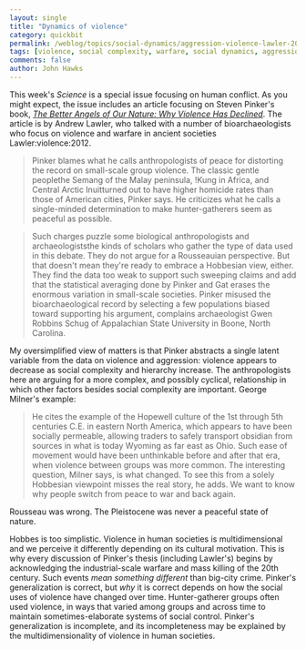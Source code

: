 ```yaml
---
layout: single 
title: "Dynamics of violence" 
category: quickbit
permalink: /weblog/topics/social-dynamics/aggression-violence-lawler-2012.html
tags: [violence, social complexity, warfare, social dynamics, aggression] 
comments: false 
author: John Hawks 
---
```


This week's <em>Science</em> is a special issue focusing on human conflict. As you might expect, the issue includes an article focusing on Steven Pinker's book, <a href="http://www.amazon.com/gp/product/0670022950/ref=as_li_ss_tl?ie=UTF8&tag=johnhawksanth-20&linkCode=as2&camp=1789&creative=390957&creativeASIN=0670022950"><em>The Better Angels of Our Nature: Why Violence Has Declined</em></a>. The article is by Andrew Lawler, who talked with a number of bioarchaeologists who focus on violence and warfare in ancient societies <bib>Lawler:violence:2012</bib>. 

<blockquote>Pinker blames what he calls anthropologists of peace for distorting the record on small-scale group violence. The classic gentle peoplethe Semang of the Malay peninsula, !Kung in Africa, and Central Arctic Inuitturned out to have higher homicide rates than those of American cities, Pinker says. He criticizes what he calls a single-minded determination to make hunter-gatherers seem as peaceful as possible.</blockquote>

<blockquote>Such charges puzzle some biological anthropologists and archaeologiststhe kinds of scholars who gather the type of data used in this debate. They do not argue for a Rousseauian perspective. But that doesn't mean they're ready to embrace a Hobbesian view, either. They find the data too weak to support such sweeping claims and add that the statistical averaging done by Pinker and Gat erases the enormous variation in small-scale societies. Pinker misused the bioarchaeological record by selecting a few populations  biased toward supporting his argument, complains archaeologist Gwen Robbins Schug of Appalachian State University in Boone, North Carolina.</blockquote>

My oversimplified view of matters is that Pinker abstracts a single latent variable from the data on violence and aggression: violence appears to decrease as social complexity and hierarchy increase. The anthropologists here are arguing for a more complex, and possibly cyclical, relationship in which other factors besides social complexity are important. George Milner's example: 

<blockquote>He cites the example of the Hopewell culture of the 1st through 5th centuries C.E. in eastern North America, which appears to have been socially permeable, allowing traders to safely transport obsidian from sources in what is today Wyoming as far east as Ohio. Such ease of movement would have been unthinkable before and after that era, when violence between groups was more common. The interesting question, Milner says, is what changed. To see this from a solely Hobbesian viewpoint misses the real story, he adds. We want to know why people switch from peace to war and back again.</blockquote>

Rousseau was wrong. The Pleistocene was never a peaceful state of nature. 

Hobbes is too simplistic. Violence in human societies is multidimensional and we perceive it differently depending on its cultural motivation. This is why every discussion of Pinker's thesis (including Lawler's) begins by acknowledging the industrial-scale warfare and mass killing of the 20th century. Such events <em>mean something different</em> than big-city crime. Pinker's generalization is correct, but <em>why</em> it is correct depends on how the social uses of violence have changed over time. Hunter-gatherer groups often used violence, in ways that varied among groups and across time to maintain sometimes-elaborate systems of social control. Pinker's generalization is incomplete, and its incompleteness may be explained by the multidimensionality of violence in human societies.





